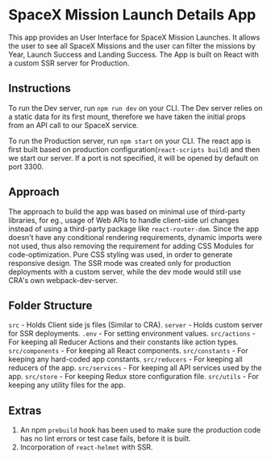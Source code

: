 # SpaceX Mission Launch Details App

This app provides an User Interface for SpaceX Mission Launches. 
It allows the user to see all SpaceX Missions and the user can filter the missions by Year, Launch Success and Landing Success.
The App is built on React with a custom SSR server for Production.

## Instructions
To run the Dev server, run `npm run dev` on your CLI. 
The Dev server relies on a static data for its first mount, therefore we have taken the initial props from an API call to our SpaceX service.

To run the Production server, run `npm start` on your CLI.
The react app is first built based on production configuration(`react-scripts build`) and then we start our server.
If a port is not specified, it will be opened by default on port 3300.

## Approach
The approach to build the app was based on minimal use of third-party libraries, for eg., usage of Web APIs to handle client-side url changes instead of using a third-party package like `react-router-dom`. Since the app doesn't have any conditional rendering requirements, dynamic imports were not used, thus also removing the requirement for adding CSS Modules for code-optimization. Pure CSS styling was used, in order to generate responsive design.
The SSR mode was created only for production deployments with a custom server, while the dev mode would still use CRA's own webpack-dev-server.

## Folder Structure
`src` - Holds Client side js files (Similar to CRA).
`server` - Holds custom server for SSR deployments.
`.env` - For setting environment values.
`src/actions` - For keeping all Reducer Actions and their constants like action types.
`src/components` - For keeping all React components.
`src/constants` - For keeping any hard-coded app constants.
`src/reducers` - For keeping all reducers of the app.
`src/services` - For keeping all API services used by the app.
`src/store` - For keeping Redux store configuration file.
`src/utils` - For keeping any utility files for the app.

## Extras
1. An npm `prebuild` hook has been used to make sure the production code has no lint errors or test case fails, before it is built.
2. Incorporation of `react-helmet` with SSR.